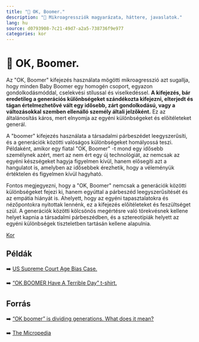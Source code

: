 ```yaml
---
title: "🚫 OK, Boomer."
description: "🚫 Mikroagressziók magyarázata, háttere, javaslatok."
lang: hu
source: d0793908-7c21-49d7-a2a5-738736f9e977
categories: kor
---
```


<div class="wiki-content agression-title">

# 🚫 OK, Boomer.

Az "OK, Boomer" kifejezés használata mögötti mikroagresszió azt sugallja, hogy minden Baby Boomer egy homogén csoport, egyazon gondolkodásmóddal, cselekvési stílussal és viselkedéssel. **A kifejezés, bár eredetileg a generációs különbségeket szándékozta kifejezni, elterjedt és tágan értelmezhetővé vált egy idősebb, zárt gondolkodású, vagy a változásokkal szemben ellenálló személy általi jelzőként.** Ez az általánosítás káros, mert elnyomja az egyéni különbségeket és előítéleteket generál.

A "boomer" kifejezés használata a társadalmi párbeszédet leegyszerűsíti, és a generációk közötti valóságos különbségeket homályossá teszi. Példaként, amikor egy fiatal "OK, Boomer" -t mond egy idősebb személynek azért, mert az nem ért egy új technológiát, az nemcsak az egyéni készségeket hagyja figyelmen kívül, hanem elősegíti azt a hangulatot is, amelyben az idősebbek érezhetik, hogy a véleményük értéktelen és figyelmen kívül hagyható.

Fontos megjegyezni, hogy a "OK, Boomer" nemcsak a generációk közötti különbségeket fejezi ki, hanem egyúttal a párbeszéd leegyszerűsítését és az empátia hiányát is. Ahelyett, hogy az egyéni tapasztalatokra és nézőpontokra nyitottak lennénk, ez a kifejezés előítéleteket és feszültséget szül. A generációk közötti kölcsönös megértésre való törekvésnek kellene helyet kapnia a társadalmi párbeszédben, és a sztereotípiák helyett az egyéni különbségek tiszteletben tartásán kellene alapulnia.


<div class="categories">

[Kor](/#/entry?id=kor)

</div>

## Példák

➡️ [US Supreme Court Age Bias Case.](https://www.nytimes.com/2020/01/15/us/supreme-court-age-bias-ok-boomer.html)

➡️ [“OK BOOMER Have A Terrible Day” t-shirt.](https://www.bonfire.com/store/ok-boomer)

## Forrás

➡️ [“OK boomer” is dividing generations. What does it mean?](https://www.nbcnews.com/better/lifestyle/ok-boomer-diving-generation-what-does-it-mean-ncna1077261 )

➡️ [The Micropedia](https://www.themicropedia.org/)


</div>